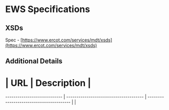 # EWS Specifications
## XSDs
Spec - [https://www.ercot.com/services/mdt/xsds](https://www.ercot.com/services/mdt/xsds)

## Additional Details

# | URL | Description |
---------------------------- | -------------------------------------- | ----------------------------------------
                             |                                        | 



